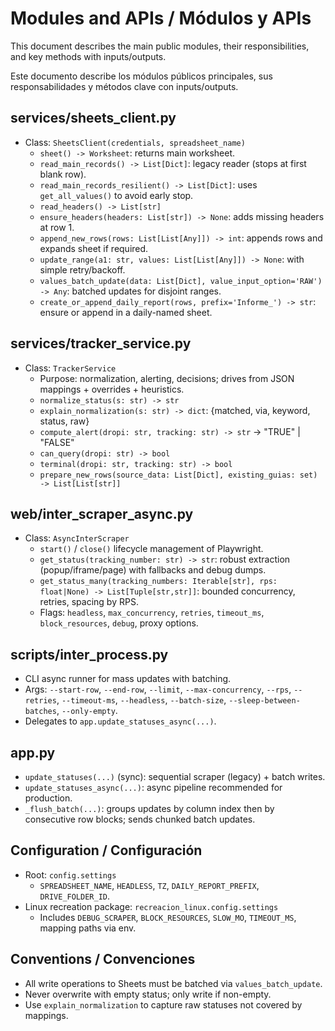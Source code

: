 # Modules and APIs / Módulos y APIs

This document describes the main public modules, their responsibilities, and key methods with inputs/outputs.

Este documento describe los módulos públicos principales, sus responsabilidades y métodos clave con inputs/outputs.

## services/sheets_client.py
- Class: `SheetsClient(credentials, spreadsheet_name)`
  - `sheet() -> Worksheet`: returns main worksheet.
  - `read_main_records() -> List[Dict]`: legacy reader (stops at first blank row).
  - `read_main_records_resilient() -> List[Dict]`: uses `get_all_values()` to avoid early stop.
  - `read_headers() -> List[str]`
  - `ensure_headers(headers: List[str]) -> None`: adds missing headers at row 1.
  - `append_new_rows(rows: List[List[Any]]) -> int`: appends rows and expands sheet if required.
  - `update_range(a1: str, values: List[List[Any]]) -> None`: with simple retry/backoff.
  - `values_batch_update(data: List[Dict], value_input_option='RAW') -> Any`: batched updates for disjoint ranges.
  - `create_or_append_daily_report(rows, prefix='Informe_') -> str`: ensure or append in a daily-named sheet.

## services/tracker_service.py
- Class: `TrackerService`
  - Purpose: normalization, alerting, decisions; drives from JSON mappings + overrides + heuristics.
  - `normalize_status(s: str) -> str`
  - `explain_normalization(s: str) -> dict`: {matched, via, keyword, status, raw}
  - `compute_alert(dropi: str, tracking: str) -> str` -> "TRUE" | "FALSE"
  - `can_query(dropi: str) -> bool`
  - `terminal(dropi: str, tracking: str) -> bool`
  - `prepare_new_rows(source_data: List[Dict], existing_guias: set) -> List[List[str]]`

## web/inter_scraper_async.py
- Class: `AsyncInterScraper`
  - `start()` / `close()` lifecycle management of Playwright.
  - `get_status(tracking_number: str) -> str`: robust extraction (popup/iframe/page) with fallbacks and debug dumps.
  - `get_status_many(tracking_numbers: Iterable[str], rps: float|None) -> List[Tuple[str,str]]`: bounded concurrency, retries, spacing by RPS.
  - Flags: `headless`, `max_concurrency`, `retries`, `timeout_ms`, `block_resources`, `debug`, proxy options.

## scripts/inter_process.py
- CLI async runner for mass updates with batching.
- Args: `--start-row`, `--end-row`, `--limit`, `--max-concurrency`, `--rps`, `--retries`, `--timeout-ms`, `--headless`, `--batch-size`, `--sleep-between-batches`, `--only-empty`.
- Delegates to `app.update_statuses_async(...)`.

## app.py
- `update_statuses(...)` (sync): sequential scraper (legacy) + batch writes.
- `update_statuses_async(...)`: async pipeline recommended for production.
- `_flush_batch(...)`: groups updates by column index then by consecutive row blocks; sends chunked batch updates.

## Configuration / Configuración
- Root: `config.settings`
  - `SPREADSHEET_NAME`, `HEADLESS`, `TZ`, `DAILY_REPORT_PREFIX`, `DRIVE_FOLDER_ID`.
- Linux recreation package: `recreacion_linux.config.settings`
  - Includes `DEBUG_SCRAPER`, `BLOCK_RESOURCES`, `SLOW_MO`, `TIMEOUT_MS`, mapping paths via env.

## Conventions / Convenciones
- All write operations to Sheets must be batched via `values_batch_update`.
- Never overwrite with empty status; only write if non-empty.
- Use `explain_normalization` to capture raw statuses not covered by mappings.
